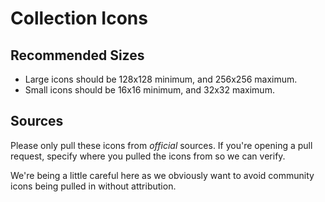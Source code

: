 # Collection Icons

## Recommended Sizes

- Large icons should be 128x128 minimum, and 256x256 maximum.
- Small icons should be 16x16 minimum, and 32x32 maximum.

## Sources

Please only pull these icons from *official* sources.
If you're opening a pull request, specify where you pulled the icons from so we can verify.

We're being a little careful here as we obviously want to avoid community icons being pulled in without attribution.


